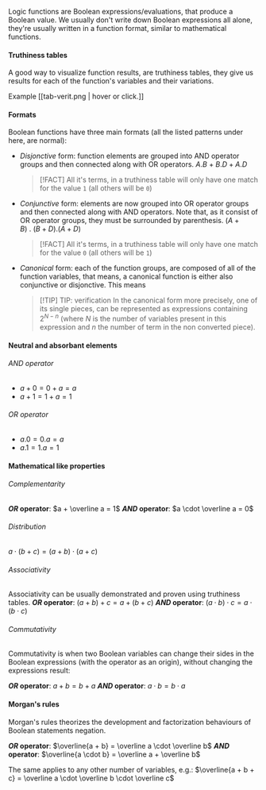 Logic functions are Boolean expressions/evaluations, that produce a Boolean value. We usually don't write down Boolean expressions all alone, they're usually written in a function format, similar to mathematical functions.

#### Truthiness tables
A good way to visualize function results, are truthiness tables, they give us results for each of the function's variables and their variations.

Example [[tab-verit.png | hover or click.]]

#### Formats
Boolean functions have three main formats (all the listed patterns under here, are normal):
- _Disjonctive_ form: function elements are grouped into AND operator groups and then connected along with OR operators.
  $A . B\ +\ B . D + A . D$
  > [!FACT] 
  > All it's terms, in a truthiness table will only have one match for the value ``1`` (all others will be ``0``)
  
- _Conjunctive_ form: elements are now grouped into OR operator groups and then connected along with AND operators. Note that, as it consist of OR operator groups, they must be surrounded by parenthesis. 
  $(A + B)\ .\ (B + D) . (A + D)$
    > [!FACT] 
    > All it's terms, in a truthiness table will only have one match for the value ``0`` (all others will be ``1``)
- _Canonical_ form: each of the function groups, are composed of all of the function variables, that means, a canonical function is either also conjunctive or disjonctive. This means
  > [!TIP]  TIP: verification
  > In the canonical form more precisely, one of its single pieces, can be represented as expressions containing $2^{N - n}$ (where $N$ is the number of variables present in this expression and $n$ the number of term in the non converted piece).

#### Neutral and absorbant elements
###### AND operator
- $a + 0 = 0 + a = a$
- $a + 1 = 1 + a = 1$

###### OR operator
- $a . 0 = 0 . a = a$
- $a . 1 = 1 . a = 1$

#### Mathematical like properties 
###### Complementarity
**_OR_ operator**: $a + \overline a = 1$
**_AND_ operator**: $a \cdot \overline a = 0$

###### Distribution
$a \cdot (b + c) = (a + b) \cdot (a + c)$

###### Associativity
Associativity can be usually demonstrated and proven using truthiness tables.
**_OR_ operator**: $(a + b) + c = a + (b + c)$
**_AND_ operator**: $(a \cdot b) \cdot c = a \cdot (b \cdot c)$

###### Commutativity
Commutativity is when two Boolean variables can change their sides in the Boolean expressions (with the operator as an origin), without changing the expressions result:

**_OR_ operator**: $a + b = b + a$
**_AND_ operator**: $a \cdot b = b \cdot a$

#### Morgan's rules
Morgan's rules theorizes the development and factorization behaviours of Boolean statements negation.

**_OR_ operator**: $\overline{a + b} = \overline a \cdot \overline b$
**_AND_ operator**: $\overline{a \cdot b} = \overline a + \overline b$

The same applies to any other number of variables, e.g.: $\overline{a + b + c} = \overline a \cdot \overline b \cdot \overline c$